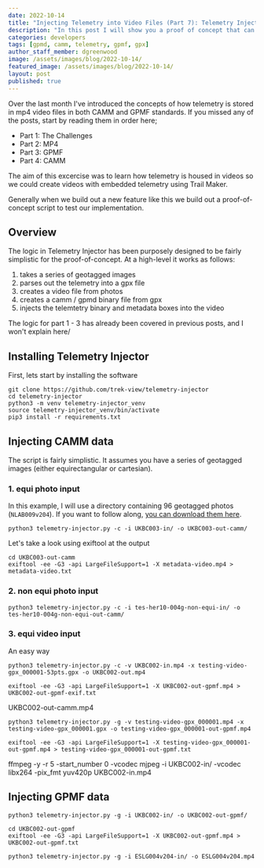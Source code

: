 ```yaml
---
date: 2022-10-14
title: "Injecting Telemetry into Video Files (Part 7): Telemetry Injector"
description: "In this post I will show you a proof of concept that can be used to turn a series of geotagged images into a video with a CAMM or GPMD telemetry track."
categories: developers
tags: [gpmd, camm, telemetry, gpmf, gpx]
author_staff_member: dgreenwood
image: /assets/images/blog/2022-10-14/
featured_image: /assets/images/blog/2022-10-14/
layout: post
published: true
---
```


Over the last month I've introduced the concepts of how telemetry is stored in mp4 video files in both CAMM and GPMF standards. If you missed any of the posts, start by reading them in order here;

* Part 1: The Challenges
* Part 2: MP4
* Part 3: GPMF
* Part 4: CAMM

The aim of this excercise was to learn how telemetry is housed in videos so we could create videos with embedded telemetry using Trail Maker.

Generally when we build out a new feature like this we build out a proof-of-concept script to test our implementation.

## Overview

The logic in Telemetry Injector has been purposely designed to be fairly simplistic for the proof-of-concept. At a high-level it works as follows:

1. takes a series of geotagged images
2. parses out the telemetry into a gpx file
3. creates a video file from photos
4. creates a camm / gpmd binary file from gpx
5. injects the telemtetry binary and metadata boxes into the video

The logic for part 1 - 3 has already been covered in previous posts, and I won't explain here/

## Installing Telemetry Injector

First, lets start by installing the software

```shell
git clone https://github.com/trek-view/telemetry-injector
cd telemetry-injector
python3 -m venv telemetry-injector_venv
source telemetry-injector_venv/bin/activate
pip3 install -r requirements.txt
```

## Injecting CAMM data

The script is fairly simplistic. It assumes you have a series of geotagged images (either equirectangular or cartesian).


### 1. equi photo input

In this example, I will use a directory containing 96 geotagged photos (`NLAB009v204`). If you want to follow along, [you can download them here](https://drive.google.com/drive/folders/1Dvz1vwoO2hdsGCkerjAsExu3DdJ-bA_p?usp=sharing).

```shell
python3 telemetry-injector.py -c -i UKBC003-in/ -o UKBC003-out-camm/
```

Let's take a look using exiftool at the output


```shell
cd UKBC003-out-camm
exiftool -ee -G3 -api LargeFileSupport=1 -X metadata-video.mp4 > metadata-video.txt
```

### 2. non equi photo input

```shell
python3 telemetry-injector.py -c -i tes-her10-004g-non-equi-in/ -o tes-her10-004g-non-equi-out-camm/
```

### 3. equi video input

An easy way 

```shell
python3 telemetry-injector.py -c -v UKBC002-in.mp4 -x testing-video-gpx_000001-53pts.gpx -o UKBC002-out.mp4
```

```
exiftool -ee -G3 -api LargeFileSupport=1 -X UKBC002-out-gpmf.mp4 > UKBC002-out-gpmf-exif.txt
```



UKBC002-out-camm.mp4


```shell
python3 telemetry-injector.py -g -v testing-video-gpx_000001.mp4 -x testing-video-gpx_000001.gpx -o testing-video-gpx_000001-out-gpmf.mp4
```

```
exiftool -ee -G3 -api LargeFileSupport=1 -X testing-video-gpx_000001-out-gpmf.mp4 > testing-video-gpx_000001-out-gpmf.txt
```



ffmpeg -y -r 5 -start_number 0 -vcodec mjpeg -i UKBC002-in/ -vcodec libx264 -pix_fmt yuv420p UKBC002-in.mp4




## Injecting GPMF data


```shell
python3 telemetry-injector.py -g -i UKBC002-in/ -o UKBC002-out-gpmf/
```

```shell
cd UKBC002-out-gpmf
exiftool -ee -G3 -api LargeFileSupport=1 -X UKBC002-out-gpmf.mp4 > UKBC002-out-gpmf.txt
```


```shell
python3 telemetry-injector.py -g -i ESLG004v204-in/ -o ESLG004v204.mp4
```






